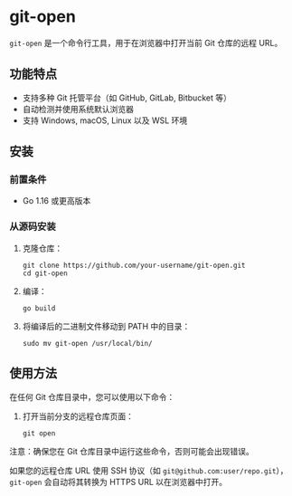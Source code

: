 # git-open

`git-open` 是一个命令行工具，用于在浏览器中打开当前 Git 仓库的远程 URL。

## 功能特点

- 支持多种 Git 托管平台（如 GitHub, GitLab, Bitbucket 等）
- 自动检测并使用系统默认浏览器
- 支持 Windows, macOS, Linux 以及 WSL 环境

## 安装

### 前置条件

- Go 1.16 或更高版本

### 从源码安装

1. 克隆仓库：
   ```
   git clone https://github.com/your-username/git-open.git
   cd git-open
   ```

2. 编译：
   ```
   go build
   ```

3. 将编译后的二进制文件移动到 PATH 中的目录：
   ```
   sudo mv git-open /usr/local/bin/
   ```

## 使用方法

在任何 Git 仓库目录中，您可以使用以下命令：

1. 打开当前分支的远程仓库页面：
   ```
   git open
   ```
注意：确保您在 Git 仓库目录中运行这些命令，否则可能会出现错误。

如果您的远程仓库 URL 使用 SSH 协议（如 `git@github.com:user/repo.git`），`git-open` 会自动将其转换为 HTTPS URL 以在浏览器中打开。

